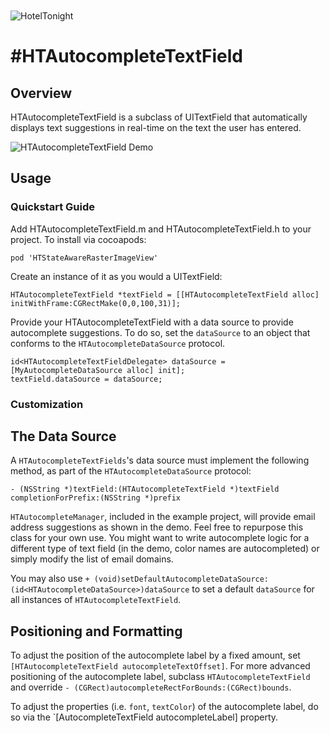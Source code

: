 <img src="https://raw.github.com/hoteltonight/HTAutocompleteTextField/master/ht-logo-black.png" alt="HotelTonight" title="HotelTonight" style="display:block; margin: 10px auto 30px auto;">

#HTAutocompleteTextField
===========================

## Overview

HTAutocompleteTextField is a subclass of UITextField that automatically displays text suggestions in real-time on the text the user has entered.

![HTAutocompleteTextField Demo](https://raw.github.com/hoteltonight/HTAutocompleteTextField/master/demo.gif)

## Usage

### Quickstart Guide

Add HTAutocompleteTextField.m and HTAutocompleteTextField.h to your project.  To install via cocoapods:

    pod 'HTStateAwareRasterImageView'

Create an instance of it as you would a UITextField:

    HTAutocompleteTextField *textField = [[HTAutocompleteTextField alloc] initWithFrame:CGRectMake(0,0,100,31)];

Provide your HTAutocompleteTextField with a data source to provide autocomplete suggestions.  To do so, set the `dataSource` to an object that conforms to the `HTAutocompleteDataSource` protocol.

    id<HTAutocompleteTextFieldDelegate> dataSource = [MyAutocompleteDataSource alloc] init];
    textField.dataSource = dataSource;

 ### Customization

 ## The Data Source

 A `HTAutocompleteTextFields`'s data source must implement the following method, as part of the `HTAutocompleteDataSource` protocol:

    - (NSString *)textField:(HTAutocompleteTextField *)textField completionForPrefix:(NSString *)prefix

 `HTAutocompleteManager`, included in the example project, will provide email address suggestions as shown in the demo.  Feel free to repurpose this class for your own use.  You might want to write autocomplete logic for a different type of text field (in the demo, color names are autocompleted) or simply modify the list of email domains.

 You may also use `+ (void)setDefaultAutocompleteDataSource:(id<HTAutocompleteDataSource>)dataSource` to set a default `dataSource` for all instances of `HTAutocompleteTextField`.

## Positioning and Formatting

To adjust the position of the autocomplete label by a fixed amount, set `[HTAutocompleteTextField autocompleteTextOffset]`.  For more advanced positioning of the autocomplete label, subclass `HTAutocompleteTextField` and override `- (CGRect)autocompleteRectForBounds:(CGRect)bounds`.

To adjust the properties (i.e. `font`, `textColor`) of the autocomplete label, do so via the `[AutocompleteTextField autocompleteLabel] property.

